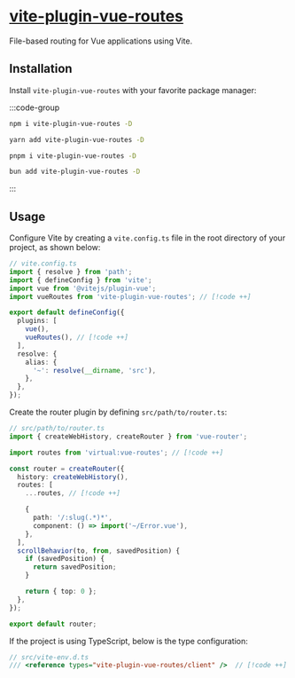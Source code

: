 # [vite-plugin-vue-routes](https://github.com/Vanilla-IceCream/vite-plugin-vue-routes)

File-based routing for Vue applications using Vite.

## Installation

Install `vite-plugin-vue-routes` with your favorite package manager:

:::code-group

```sh [npm]
npm i vite-plugin-vue-routes -D
```

```sh [Yarn]
yarn add vite-plugin-vue-routes -D
```

```sh [pnpm]
pnpm i vite-plugin-vue-routes -D
```

```sh [Bun]
bun add vite-plugin-vue-routes -D
```

:::

## Usage

Configure Vite by creating a `vite.config.ts` file in the root directory of your project, as shown below:

```ts
// vite.config.ts
import { resolve } from 'path';
import { defineConfig } from 'vite';
import vue from '@vitejs/plugin-vue';
import vueRoutes from 'vite-plugin-vue-routes'; // [!code ++]

export default defineConfig({
  plugins: [
    vue(),
    vueRoutes(), // [!code ++]
  ],
  resolve: {
    alias: {
      '~': resolve(__dirname, 'src'),
    },
  },
});
```

Create the router plugin by defining `src/path/to/router.ts`:

```ts
// src/path/to/router.ts
import { createWebHistory, createRouter } from 'vue-router';

import routes from 'virtual:vue-routes'; // [!code ++]

const router = createRouter({
  history: createWebHistory(),
  routes: [
    ...routes, // [!code ++]

    {
      path: '/:slug(.*)*',
      component: () => import('~/Error.vue'),
    },
  ],
  scrollBehavior(to, from, savedPosition) {
    if (savedPosition) {
      return savedPosition;
    }

    return { top: 0 };
  },
});

export default router;
```

If the project is using TypeScript, below is the type configuration:

```ts
// src/vite-env.d.ts
/// <reference types="vite-plugin-vue-routes/client" />  // [!code ++]
```
